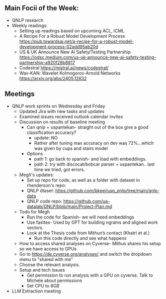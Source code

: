 ## Main Focii of the Week:
- QNLP research
- Weekly readings:
  - Setting up readings based on upcoming ACL, ICML
  -  A Recipe For a Robust Model Development Process https://pub.towardsai.net/a-recipe-for-a-robust-model-development-process-02add95ab20d
  - US & UK Announce New AI Safety/Testing Partnership	https://odsc.medium.com/us-uk-announce-new-ai-safety-testing-partnership-a920f28b8817
  - Codestral	https://mistral.ai/news/codestral/
  - Wav-KAN: Wavelet Kolmogorov-Arnold Networks	https://arxiv.org/abs/2405.12832

## Meetings
- QNLP work sprints on Wednesday and Friday
  - Updated Jira with new tasks and updates
  - Examined issues received outlook calendar invites 
  - Discussion on results of baseline meeting
    - Can qnlp + uspantekan- straight out of the box give a good classification accuracy?
        - update: NO
        - Rather after tuning max accuracy on dev was 72%...which was given by cups and stairs model
    - Options
        - path 1: go back to spanish- and load with embeddings.
        - path 2: try with discocat/bobcar parser + uspantekan.. last time we tried, got errors.
  - Megh's updates:
      - Set up repo for code, as well as a folder with dataset in rhenderson's repo:
      - QNLP dtaset: https://github.com/bkeej/usp_qnlp/tree/main/qnlp-data
      - QNLP code repo: https://github.com/ua-datalab/QNLP/blob/main/Project-Plan.md
  - Todo for Megh
      - Run the code for Spanish- we will need embeddings
      - Use fasttex- Used by GPT for building ngrams and aligned work vectors.
      - Look at the Thesis code from Mithun’s contact (Khatri et al.)
        - Run this code directly and see what happens
  - How to access shared analyses on Cyverse- Mithus shares his setup so we have access to GPUs
  - Go to https://de.cyverse.org/analyses/ and switch the dropdown menu to "shared with me"
  - Choose the relevant analysis.
  - Setup and tech issues
    - Get permission to run analysis with a GPU on cyverse. Talk to Michele about permissions
    - Set CPU to 8GB
- LLM Extraction meeting
